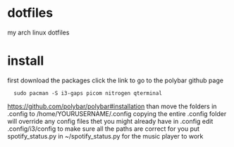 # dotfiles
my arch linux dotfiles

# install
first download the packages click the link to go to the polybar github page
```
  sudo pacman -S i3-gaps picom nitrogen qterminal
```
  https://github.com/polybar/polybar#installation
than move the folders in .config to /home/YOURUSERNAME/.config copying the entire .config folder will override any config files thet you might already have in .config
edit .config/i3/config to make sure all the paths are correct for you
put spotify_status.py in ~/spotify_status.py for the music player to work
